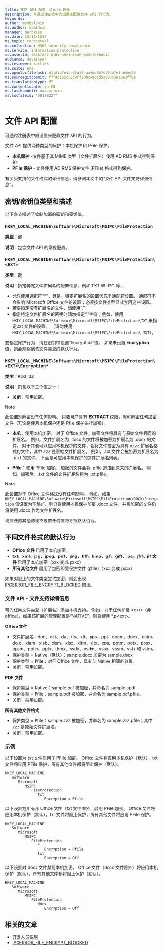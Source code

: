 ```yaml
---
title: 文件 API 配置 |Azure RMS
description: 可通过注册表中的设置来配置文件 API 的行为。
keywords: ''
author: msmbaldwin
ms.author: mbaldwin
manager: barbkess
ms.date: 10/11/2017
ms.topic: conceptual
ms.collection: M365-security-compliance
ms.service: information-protection
ms.assetid: 930878C2-D2B4-45F1-885F-64927CEBAC1D
audience: developer
ms.reviewer: kartikk
ms.suite: ems
ms.openlocfilehash: d1181dfe1c495a334aaebd567df5db7e14649e25
ms.sourcegitcommit: fff4c155c52c9ff20bc4931d5ac20c3ea6e2ff9e
ms.translationtype: MT
ms.contentlocale: zh-CN
ms.lasthandoff: 04/24/2019
ms.locfileid: "60178227"
---
```

# <a name="file-api-configuration"></a>文件 API 配置


可通过注册表中的设置来配置文件 API 的行为。

文件 API 提供两种类型的保护：本机保护和 PFile 保护。

-   **本机保护** -文件基于其 MIME 类型（文件扩展名）使用 AD RMS 格式得到保护。
-   **PFile 保护** - 文件使用 AD RMS 保护文件 (PFile) 格式得到保护。

有关受支持的文件格式的详细信息，请参阅本文中的“文件 API 文件支持详细信息”。

## <a name="keykey-value-types-and-descriptions"></a>密钥/密钥值类型和描述

以下各节描述了控制加密的密钥和密钥值。

### `HKEY_LOCAL_MACHINE\Software\Microsoft\MSIPC\FileProtection`

**类型**：键

**说明**：包含文件 API 的常规配置。

### `HKEY_LOCAL_MACHINE\Software\Microsoft\MSIPC\FileProtection\<EXT>`

**类型**：键

**说明**：指定特定文件扩展名的配置信息，例如 TXT 和 JPG 等。

- 允许使用通配符“*”，但是，特定扩展名的设置优先于通配符设置。 通配符不会影响 Microsoft Office 文件的设置；必须按文件类型显式禁用这些设置。
- 若要指定没有扩展名的文件，请使用“.”
- 指定特定文件扩展名的密钥时请勿指定“.”字符；例如，使用 `HKEY_LOCAL_MACHINE\Software\Microsoft\MSIPC\FileProtection\TXT` 来指定.txt 文件的设置。 （请勿使用 `HKEY_LOCAL_MACHINE\Software\Microsoft\MSIPC\FileProtection\.TXT`）。

要指定保护行为，请在密钥中设置“Encryption”值。 如果未设置 **Encryption** 值，则会观察到该文件类型的默认行为。


### `HKEY_LOCAL_MACHINE\Software\Microsoft\MSIPC\FileProtection\<EXT>\Encryption*`

**类型**：REG_SZ

**说明**：包含以下三个值之一：

- **关闭**：禁用加密。

> [!Note]
> 此设置对解密没有任何影响。 只要用户具有 **EXTRACT** 权限，就可解密任何加密文件（无论是使用本机保护还是 Pfile 保护进行加密）。

- **本机**：使用本机加密。 对于 Office 文件，加密文件将具有与原始文件相同的扩展名。 例如，文件扩展名为 .docx 的文件将被加密为扩展名为 .docx 的文件。 对于其他可以应用本机保护的文件，会将文件加密为具有 p*zzz* 扩展名格式的文件，其中 *zzz* 是原始文件扩展名。 例如，.txt 文件会被加密为扩展名为 .ptxt 的文件。 下面是可应用本机保护的文件扩展名列表。

- **Pfile**：使用 PFile 加密。 加密的文件会将 .pfile 追加到原来的扩展名。 例如，加密后，.txt 文件的文件扩展名将为 .txt.pfile。


> [!Note]
> 此设置对于 Office 文件格式没有任何影响。 例如，如果 `HKEY_LOCAL_MACHINE\Software\Microsoft\MSIPC\FileProtection\DOCX\Encryption` 值设置为&quot;Pfile”，则仍将使用本机保护加密 .docx 文件，并且加密的文件仍将使用 .docx 作为文件扩展名。

设置任何其他值或不设置任何值将导致默认行为。

## <a name="default-behavior-for-different-file-formats"></a>不同文件格式的默认行为

-   **Office 文件** 启用了本机加密。
-   **txt、xml、jpg、jpeg、pdf、png、tiff、bmp、gif、giff、jpe、jfif、jif 文件** 启用了本机加密（xxx 变成 pxxx）
-   **所有其他文件** 启用了加密即受保护文件 (pfile)（xxx 变成 pxxx）

如果对阻止的文件类型尝试加密，则会出现 [IPCERROR\_FILE\_ENCRYPT\_BLOCKED](https://msdn.microsoft.com/library/hh535248.aspx) 错误。

### <a name="file-api---file-support-details"></a>文件 API - 文件支持详细信息

可为任何文件类型（扩展名）添加本机支持。 例如，对于任何扩展 &lt;ext&gt;（非 office），如果该扩展的管理配置是“NATIVE”，则将使用 \*.p&lt;ext&gt;。

**Office 文件**

-   文件扩展名：doc、dot、xla、xls、xlt、pps、ppt、docm、docx、dotm、dotx、xlam、xlsb、xlsm、xlsx、xltm、xltx、xps、potm、potx、ppsx、ppsm、pptm、pptx、thmx、vsdx、vsdm、vssx、vssm、vstx 和 vstm。 
-   保护类型 = Native（默认）：sample.docx 加密为 sample.docx
-   保护类型 = Pfile：对于 Office 文件，具有与 Native 相同的效果。
-   关闭：禁用加密。

**PDF 文件**

-   保护类型 = Native：sample.pdf 被加密，并命名为 sample.ppdf
-   保护类型 = Pfile：sample.pdf 被加密，并命名为 sample.pdf.pfile。
-   关闭：禁用加密。

**所有其他文件格式**

-   保护类型 = Pfile：sample.*zzz* 被加密，并命名为 sample.*zzz*.pfile；其中 *zzz* 是原始文件扩展名。
-   关闭：禁用加密。

### <a name="examples"></a>示例

以下设置为 txt 文件启用了 PFile 加密。 Office 文件将应用本机保护（默认），txt 文件将应用 PFile 保护，所有其他文件都将阻止保护（默认）。

```
HKEY_LOCAL_MACHINE
   Software
      Microsoft
         MSIPC
            FileProtection
               txt
                  Encryption = Pfile
```

以下设置为所有非 Office 文件（txt 文件除外）启用 PFile 加密。 Office 文件将应用本机保护（默认），txt 文件将阻止保护，所有其他文件将应用 PFile 保护。

```
HKEY_LOCAL_MACHINE
   Software
      Microsoft
         MSIPC
            FileProtection
               *
                  Encryption = Pfile
               txt
                  Encryption = Off
```

以下设置对 docx 文件禁用本机加密。 Office 文件（docx 文件除外）将应用本机保护（默认），所有其他文件都将阻止保护（默认）。

```
HKEY_LOCAL_MACHINE
   Software
      Microsoft
         MSIPC
            FileProtection
               docx
                  Encryption = Off
```

## <a name="related-articles"></a>相关的文章

- [开发人员说明](developer-notes.md)
- [IPCERROR\_FILE\_ENCRYPT\_BLOCKED](https://msdn.microsoft.com/library/hh535248.aspx)

